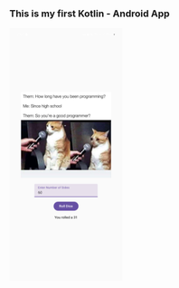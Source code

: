 ### This is my first Kotlin - Android App

<img src="app.png" alt="First App Insight" width="200"/>
